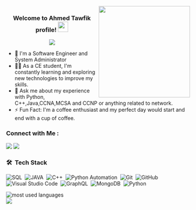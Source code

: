 
<img width="250" align="right" src="https://c.tenor.com/_DOBjnGspYAAAAAM/code-coding.gif">

<h3 align="center">
  Welcome to Ahmed Tawfik  profile!
  <img src="https://media.giphy.com/media/hvRJCLFzcasrR4ia7z/giphy.gif" width="28">
</h3>

<!-- Typing SVG by DenverCoder1 - https://github.com/DenverCoder1/readme-typing-svg -->
<p align="center">
  <a href="https://github.com/DenverCoder1/readme-typing-svg"><img src="https://readme-typing-svg.herokuapp.com/?lines=Python-Desktop%20,%20Automation;Always%20learning%20new%20things&font=Fira%20Code&center=true&width=440&height=45&color=f75c7e&vCenter=true&size=22"></a>
</p> 

- 🏢 I'm a Software Engineer and System Administrator
- 👨‍💻 As a CE student, I'm constantly learning and exploring new technologies to improve my skills.
- 💬 Ask me about my experience with Python, C++,Java,CCNA,MCSA and CCNP or anything related to network.
- ⚡ Fun Fact: I'm a coffee enthusiast and my perfect day would start and end with a cup of coffee.



### Connect with Me :

<a href="https://www.linkedin.com/in/ahmed-tawfik-70a270283" target="_blank"><img src="https://img.shields.io/badge/-Ahmed%20Tawfik-0077B5?style=for-the-badge&logo=Linkedin&logoColor=white"/></a>
<a href="https://t.me/+201028614628" target="_blank"><img src="https://img.shields.io/badge/-Ahmed%20Tawfik-0077B5?style=for-the-badge&logo=Telegram&logoColor=white"/></a>
### 🛠 &nbsp;Tech Stack
![SQL](https://img.shields.io/badge/-SQL-05122A?style=flat&logo=sql)&nbsp;
![JAVA](https://img.shields.io/badge/-JAVA-05122A?style=flat&logo=JAVA&logoColor=563D7C)&nbsp;
![C++](https://img.shields.io/badge/-C++-05122A?style=flat&logo=C++)&nbsp;
![Python Automation](https://img.shields.io/badge/-Automation-05122A?style=flat&logo=Aytomation&logoColor=1572B6)&nbsp;
![Git](https://img.shields.io/badge/-Git-05122A?style=flat&logo=git)&nbsp;
![GitHub](https://img.shields.io/badge/-GitHub-05122A?style=flat&logo=github)&nbsp;
![Visual Studio Code](https://img.shields.io/badge/-Visual%20Studio%20Code-05122A?style=flat&logo=visual-studio-code&logoColor=007ACC)&nbsp;
![GraphQL](https://img.shields.io/badge/-GraphQL-05122A?style=flat&logo=GraphQL)&nbsp;
![MongoDB](https://img.shields.io/badge/-MongoDB-05122A?style=flat&logo=MongoDB)&nbsp;
![Python](https://img.shields.io/badge/-Python%20-05122A?style=flat&logo=python)&nbsp;




<img align="left" src="https://github-readme-stats.vercel.app/api/top-langs?username=Ahmed-Tawfik-Awaad&show_icons=true&locale=en&layout=compact&theme=radical" alt="most used languages" />
<br>

<a href="https://komarev.com/ghpvc/?username=Ahmed-Tawfik-Awaad&style=for-the-badge">
    <img src="https://komarev.com/ghpvc/?username=Ahmed-Tawfik-Awaad&style=for-the-badge">
</a>
